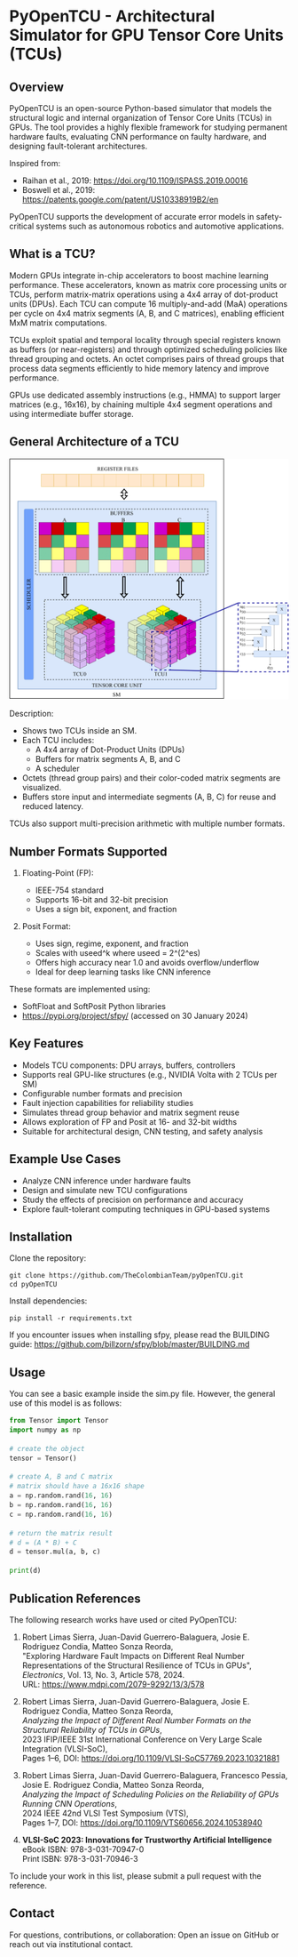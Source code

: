 PyOpenTCU - Architectural Simulator for GPU Tensor Core Units (TCUs)
=====================================================================

Overview
--------
PyOpenTCU is an open-source Python-based simulator that models the structural logic and internal organization of Tensor Core Units (TCUs) in GPUs. The tool provides a highly flexible framework for studying permanent hardware faults, evaluating CNN performance on faulty hardware, and designing fault-tolerant architectures.

Inspired from:
- Raihan et al., 2019: https://doi.org/10.1109/ISPASS.2019.00016
- Boswell et al., 2019: https://patents.google.com/patent/US10338919B2/en

PyOpenTCU supports the development of accurate error models in safety-critical systems such as autonomous robotics and automotive applications.

What is a TCU?
--------------
Modern GPUs integrate in-chip accelerators to boost machine learning performance. These accelerators, known as matrix core processing units or TCUs, perform matrix-matrix operations using a 4x4 array of dot-product units (DPUs). Each TCU can compute 16 multiply-and-add (MaA) operations per cycle on 4x4 matrix segments (A, B, and C matrices), enabling efficient MxM matrix computations.

TCUs exploit spatial and temporal locality through special registers known as buffers (or near-registers) and through optimized scheduling policies like thread grouping and octets. An octet comprises pairs of thread groups that process data segments efficiently to hide memory latency and improve performance.

GPUs use dedicated assembly instructions (e.g., HMMA) to support larger matrices (e.g., 16x16), by chaining multiple 4x4 segment operations and using intermediate buffer storage.

General Architecture of a TCU
------------------------------------

![TCU Architecture](Docs/images/architecture.png)

Description:
- Shows two TCUs inside an SM.
- Each TCU includes:
  * A 4x4 array of Dot-Product Units (DPUs)
  * Buffers for matrix segments A, B, and C
  * A scheduler
- Octets (thread group pairs) and their color-coded matrix segments are visualized.
- Buffers store input and intermediate segments (A, B, C) for reuse and reduced latency.

TCUs also support multi-precision arithmetic with multiple number formats.

Number Formats Supported
------------------------
1. Floating-Point (FP):
   - IEEE-754 standard
   - Supports 16-bit and 32-bit precision
   - Uses a sign bit, exponent, and fraction

2. Posit Format:
   - Uses sign, regime, exponent, and fraction
   - Scales with useed^k where useed = 2^(2^es)
   - Offers high accuracy near 1.0 and avoids overflow/underflow
   - Ideal for deep learning tasks like CNN inference

These formats are implemented using:
- SoftFloat and SoftPosit Python libraries
- https://pypi.org/project/sfpy/ (accessed on 30 January 2024)

Key Features
------------
- Models TCU components: DPU arrays, buffers, controllers
- Supports real GPU-like structures (e.g., NVIDIA Volta with 2 TCUs per SM)
- Configurable number formats and precision
- Fault injection capabilities for reliability studies
- Simulates thread group behavior and matrix segment reuse
- Allows exploration of FP and Posit at 16- and 32-bit widths
- Suitable for architectural design, CNN testing, and safety analysis

Example Use Cases
-----------------
- Analyze CNN inference under hardware faults
- Design and simulate new TCU configurations
- Study the effects of precision on performance and accuracy
- Explore fault-tolerant computing techniques in GPU-based systems

Installation
------------
Clone the repository:

    git clone https://github.com/TheColombianTeam/pyOpenTCU.git
    cd pyOpenTCU

Install dependencies:

    pip install -r requirements.txt

If you encounter issues when installing sfpy, please read the BUILDING guide:
    https://github.com/billzorn/sfpy/blob/master/BUILDING.md


Usage
----------------------

You can see a basic example inside the sim.py file. However, the general use of this model is as follows:

```python
from Tensor import Tensor
import numpy as np

# create the object
tensor = Tensor()

# create A, B and C matrix
# matrix should have a 16x16 shape
a = np.random.rand(16, 16)
b = np.random.rand(16, 16)
c = np.random.rand(16, 16)

# return the matrix result
# d = (A * B) + C
d = tensor.mul(a, b, c)

print(d)
```

Publication References
----------------------

The following research works have used or cited PyOpenTCU:

1. Robert Limas Sierra, Juan-David Guerrero-Balaguera, Josie E. Rodriguez Condia, Matteo Sonza Reorda,  
   "Exploring Hardware Fault Impacts on Different Real Number Representations of the Structural Resilience of TCUs in GPUs",  
   *Electronics*, Vol. 13, No. 3, Article 578, 2024.  
   URL: https://www.mdpi.com/2079-9292/13/3/578

2. Robert Limas Sierra, Juan-David Guerrero-Balaguera, Josie E. Rodriguez Condia, Matteo Sonza Reorda,  
   *Analyzing the Impact of Different Real Number Formats on the Structural Reliability of TCUs in GPUs*,  
   2023 IFIP/IEEE 31st International Conference on Very Large Scale Integration (VLSI-SoC),  
   Pages 1–6, DOI: https://doi.org/10.1109/VLSI-SoC57769.2023.10321881

3. Robert Limas Sierra, Juan-David Guerrero-Balaguera, Francesco Pessia, Josie E. Rodriguez Condia, Matteo Sonza Reorda,  
   *Analyzing the Impact of Scheduling Policies on the Reliability of GPUs Running CNN Operations*,  
   2024 IEEE 42nd VLSI Test Symposium (VTS),  
   Pages 1–7, DOI: https://doi.org/10.1109/VTS60656.2024.10538940

4. **VLSI-SoC 2023: Innovations for Trustworthy Artificial Intelligence**  
   eBook ISBN: 978-3-031-70947-0  
   Print ISBN: 978-3-031-70946-3  
 

To include your work in this list, please submit a pull request with the reference.

Contact
-------
For questions, contributions, or collaboration:
Open an issue on GitHub or reach out via institutional contact.
